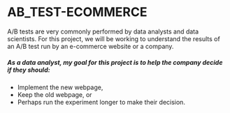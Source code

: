 # AB_TEST-ECOMMERCE

A/B tests are very commonly performed by data analysts and data scientists. For this project, we will be working to understand the results of an A/B test run by an e-commerce website or a company.
##### As a data analyst, my goal for this project is to help the company decide if they should:

- Implement the new webpage,
- Keep the old webpage, or
- Perhaps run the experiment longer to make their decision.

